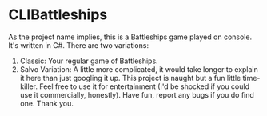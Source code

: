 # CLIBattleships

As the project name implies, this is a Battleships game played on console. It's written in C#. There are two variations:
1) Classic: Your regular game of Battleships.
2) Salvo Variation: A little more complicated, it would take longer to explain it here than just googling it up.
This project is naught but a fun little time-killer. Feel free to use it for entertainment (I'd be shocked if you could use it commercially, honestly).
Have fun, report any bugs if you do find one.
Thank you.
